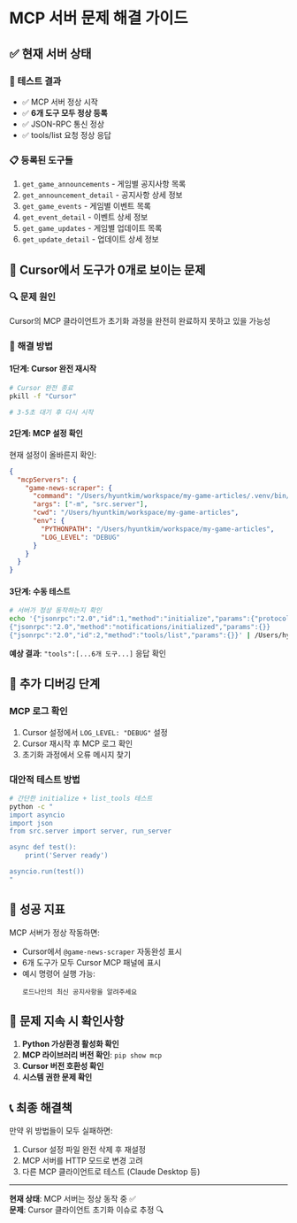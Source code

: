 # MCP 서버 문제 해결 가이드

## ✅ 현재 서버 상태

### 🔧 **테스트 결과**

- ✅ MCP 서버 정상 시작
- ✅ **6개 도구 모두 정상 등록**
- ✅ JSON-RPC 통신 정상
- ✅ tools/list 요청 정상 응답

### 📋 **등록된 도구들**

1. `get_game_announcements` - 게임별 공지사항 목록
2. `get_announcement_detail` - 공지사항 상세 정보
3. `get_game_events` - 게임별 이벤트 목록
4. `get_event_detail` - 이벤트 상세 정보
5. `get_game_updates` - 게임별 업데이트 목록
6. `get_update_detail` - 업데이트 상세 정보

## 🐛 **Cursor에서 도구가 0개로 보이는 문제**

### 🔍 **문제 원인**

Cursor의 MCP 클라이언트가 초기화 과정을 완전히 완료하지 못하고 있을 가능성

### 🔧 **해결 방법**

#### 1단계: Cursor 완전 재시작

```bash
# Cursor 완전 종료
pkill -f "Cursor"

# 3-5초 대기 후 다시 시작
```

#### 2단계: MCP 설정 확인

현재 설정이 올바른지 확인:

```json
{
  "mcpServers": {
    "game-news-scraper": {
      "command": "/Users/hyuntkim/workspace/my-game-articles/.venv/bin/python",
      "args": ["-m", "src.server"],
      "cwd": "/Users/hyuntkim/workspace/my-game-articles",
      "env": {
        "PYTHONPATH": "/Users/hyuntkim/workspace/my-game-articles",
        "LOG_LEVEL": "DEBUG"
      }
    }
  }
}
```

#### 3단계: 수동 테스트

```bash
# 서버가 정상 동작하는지 확인
echo '{"jsonrpc":"2.0","id":1,"method":"initialize","params":{"protocolVersion":"2024-11-05","capabilities":{},"clientInfo":{"name":"test","version":"1.0.0"}}}
{"jsonrpc":"2.0","method":"notifications/initialized","params":{}}
{"jsonrpc":"2.0","id":2,"method":"tools/list","params":{}}' | /Users/hyuntkim/workspace/my-game-articles/.venv/bin/python -m src.server
```

**예상 결과**: `"tools":[...6개 도구...]` 응답 확인

## 📝 **추가 디버깅 단계**

### MCP 로그 확인

1. Cursor 설정에서 `LOG_LEVEL: "DEBUG"` 설정
2. Cursor 재시작 후 MCP 로그 확인
3. 초기화 과정에서 오류 메시지 찾기

### 대안적 테스트 방법

```bash
# 간단한 initialize + list_tools 테스트
python -c "
import asyncio
import json
from src.server import server, run_server

async def test():
    print('Server ready')

asyncio.run(test())
"
```

## 🎯 **성공 지표**

MCP 서버가 정상 작동하면:

- Cursor에서 `@game-news-scraper` 자동완성 표시
- 6개 도구가 모두 Cursor MCP 패널에 표시
- 예시 명령어 실행 가능:
  ```
  로드나인의 최신 공지사항을 알려주세요
  ```

## 🚨 **문제 지속 시 확인사항**

1. **Python 가상환경 활성화 확인**
2. **MCP 라이브러리 버전 확인**: `pip show mcp`
3. **Cursor 버전 호환성 확인**
4. **시스템 권한 문제 확인**

## 📞 **최종 해결책**

만약 위 방법들이 모두 실패하면:

1. Cursor 설정 파일 완전 삭제 후 재설정
2. MCP 서버를 HTTP 모드로 변경 고려
3. 다른 MCP 클라이언트로 테스트 (Claude Desktop 등)

---

**현재 상태**: MCP 서버는 정상 동작 중 ✅  
**문제**: Cursor 클라이언트 초기화 이슈로 추정 🔍
